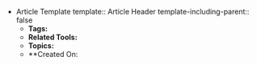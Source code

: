 - Article Template
  template:: Article Header
  template-including-parent:: false
	- **Tags:**
	- **Related Tools:**
	- **Topics:**
	- **Created On: